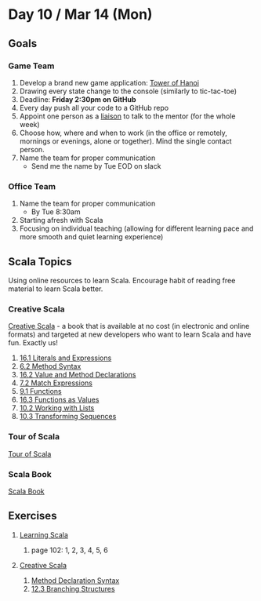 # Day 10 / Mar 14 (Mon)

## Goals

### Game Team

1. Develop a brand new game application: [Tower of Hanoi](https://en.wikipedia.org/wiki/Tower_of_Hanoi)
1. Drawing every state change to the console (similarly to tic-tac-toe)
1. Deadline: **Friday 2:30pm on GitHub**
1. Every day push all your code to a GitHub repo
1. Appoint one person as a [liaison](https://dictionary.cambridge.org/dictionary/english/liaison) to talk to the mentor (for the whole week)
1. Choose how, where and when to work (in the office or remotely, mornings or evenings, alone or together). Mind the single contact person.
1. Name the team for proper communication
    * Send me the name by Tue EOD on slack

### Office Team

1. Name the team for proper communication
    * By Tue 8:30am
1. Starting afresh with Scala
1. Focusing on individual teaching (allowing for different learning pace and more smooth and quiet learning experience)

## Scala Topics

Using online resources to learn Scala. Encourage habit of reading free material to learn Scala better.

### Creative Scala

[Creative Scala](https://www.creativescala.org/) - a book that is available at no cost (in electronic and online formats) and targeted at new developers who want to learn Scala and have fun. Exactly us!

1. [16.1 Literals and Expressions](https://www.creativescala.org/creative-scala.html#literals-and-expressions)
1. [6.2 Method Syntax](https://www.creativescala.org/creative-scala.html#method-syntax)
1. [16.2 Value and Method Declarations](https://www.creativescala.org/creative-scala.html#value-and-method-declarations)
1. [7.2 Match Expressions](https://www.creativescala.org/creative-scala.html#match-expressions)
1. [9.1 Functions](https://www.creativescala.org/creative-scala.html#functions)
1. [16.3 Functions as Values](https://www.creativescala.org/creative-scala.html#functions-as-values-1)
1. [10.2 Working with Lists](https://www.creativescala.org/creative-scala.html#working-with-lists)
1. [10.3 Transforming Sequences](https://www.creativescala.org/creative-scala.html#transforming-sequences)

### Tour of Scala

[Tour of Scala](https://docs.scala-lang.org/tour/tour-of-scala.html)

### Scala Book

[Scala Book](https://docs.scala-lang.org/overviews/scala-book/introduction.html)

## Exercises

1. [Learning Scala](https://www.oreilly.com/library/view/learning-scala/9781449368814/)
    1. page 102: 1, 2, 3, 4, 5, 6

1. [Creative Scala](https://www.creativescala.org/)
    1. [Method Declaration Syntax](https://www.creativescala.org/creative-scala.html#method-syntax)
    1. [12.3 Branching Structures](https://www.creativescala.org/creative-scala.html#branching-structures)
